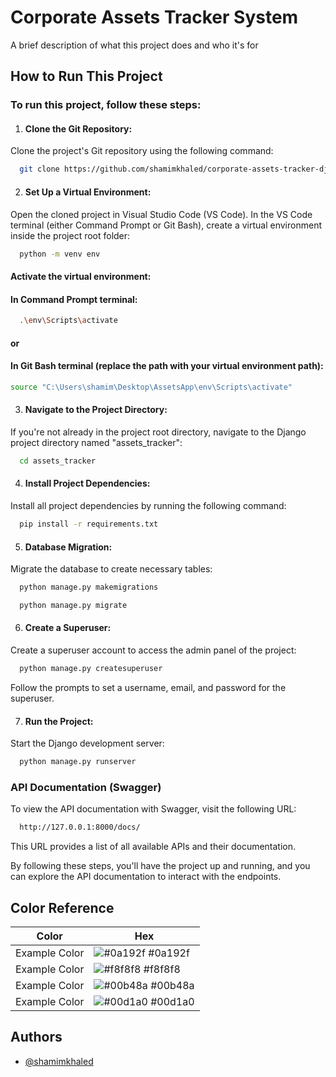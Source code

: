 
# Corporate Assets Tracker System

A brief description of what this project does and who it's for


## How to Run This Project

### To run this project, follow these steps:

1. #### Clone the Git Repository:
Clone the project's Git repository using the following command:

```bash
  git clone https://github.com/shamimkhaled/corporate-assets-tracker-django-app.git
```
2. #### Set Up a Virtual Environment:
 Open the cloned project in Visual Studio Code (VS Code). In the VS Code terminal (either Command Prompt or Git Bash), create a virtual environment inside the project root folder:
```bash
  python -m venv env
```
#### Activate the virtual environment:

#### In Command Prompt terminal:
```bash
  .\env\Scripts\activate
```

#### or

#### In Git Bash terminal (replace the path with your virtual environment path):
```bash
source "C:\Users\shamim\Desktop\AssetsApp\env\Scripts\activate"
```
3. #### Navigate to the Project Directory:
If you're not already in the project root directory, navigate to the Django project directory named "assets_tracker":

```bash
  cd assets_tracker
```

4. #### Install Project Dependencies:
Install all project dependencies by running the following command:

```bash
  pip install -r requirements.txt
```

5. #### Database Migration:
Migrate the database to create necessary tables:

```bash
  python manage.py makemigrations
```
```bash
  python manage.py migrate
```

6. #### Create a Superuser:
Create a superuser account to access the admin panel of the project:

```bash
  python manage.py createsuperuser
```
Follow the prompts to set a username, email, and password for the superuser.

7. #### Run the Project:
Start the Django development server:

```bash
  python manage.py runserver
```

### API Documentation (Swagger)
To view the API documentation with Swagger, visit the following URL:
```bash
  http://127.0.0.1:8000/docs/
```

This URL provides a list of all available APIs and their documentation.

By following these steps, you'll have the project up and running, and you can explore the API documentation to interact with the endpoints.
## Color Reference

| Color             | Hex                                                                |
| ----------------- | ------------------------------------------------------------------ |
| Example Color | ![#0a192f](https://via.placeholder.com/10/0a192f?text=+) #0a192f |
| Example Color | ![#f8f8f8](https://via.placeholder.com/10/f8f8f8?text=+) #f8f8f8 |
| Example Color | ![#00b48a](https://via.placeholder.com/10/00b48a?text=+) #00b48a |
| Example Color | ![#00d1a0](https://via.placeholder.com/10/00b48a?text=+) #00d1a0 |


## Authors

- [@shamimkhaled](https://www.github.com/shamimkhaled)

